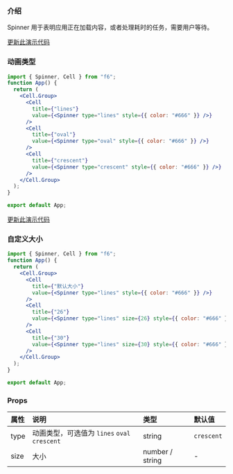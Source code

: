 <div class="block-panel">

<h3>介绍</h3>

Spinner 用于表明应用正在加载内容，或者处理耗时的任务，需要用户等待。


</div>
<div class="block-panel">
        <a class="to-github-link" target="_blank" href=https://github.com/Webang/f6/tree/master/packages/f6/packages/spinner/demo/basic.md>更新此演示代码</a>
        <h3>动画类型</h3>

```jsx
import { Spinner, Cell } from "f6";
function App() {
  return (
    <Cell.Group>
      <Cell
        title={"lines"}
        value={<Spinner type="lines" style={{ color: "#666" }} />}
      />
      <Cell
        title={"oval"}
        value={<Spinner type="oval" style={{ color: "#666" }} />}
      />
      <Cell
        title={"crescent"}
        value={<Spinner type="crescent" style={{ color: "#666" }} />}
      />
    </Cell.Group>
  );
}

export default App;
```
</div>

<div class="block-panel">
        <a class="to-github-link" target="_blank" href=https://github.com/Webang/f6/tree/master/packages/f6/packages/spinner/demo/size.md>更新此演示代码</a>
        <h3>自定义大小</h3>

```jsx
import { Spinner, Cell } from "f6";
function App() {
  return (
    <Cell.Group>
      <Cell
        title={"默认大小"}
        value={<Spinner type="lines" style={{ color: "#666" }} />}
      />
      <Cell
        title={"26"}
        value={<Spinner type="lines" size={26} style={{ color: "#666" }} />}
      />
      <Cell
        title={"30"}
        value={<Spinner type="lines" size={30} style={{ color: "#666" }} />}
      />
    </Cell.Group>
  );
}

export default App;
```
</div>
<div class="block-panel">

<h3>Props</h3>

| 属性 | 说明 | 类型 | 默认值 |
| :-  | :- | :- | :- |
| type | 动画类型，可选值为 `lines` `oval` `crescent` | string | `crescent` |
| size | 大小 | number / string | - |
</div>